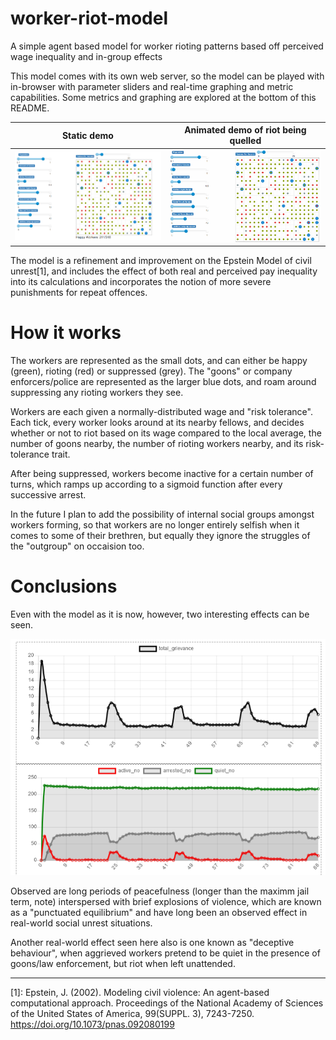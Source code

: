 # worker-riot-model
A simple agent based model for worker rioting patterns based off perceived wage inequality and in-group effects

This model comes with its own web server, so the model can be played with in-browser with parameter sliders and real-time graphing and metric capabilities. Some metrics and graphing are explored at the bottom of this README.

|Static demo|Animated demo of riot being quelled|
|---|---
|![Demo Image](demo.png)|![Demo Gif](striking_demo.gif)

The model is a refinement and improvement on the Epstein Model of civil unrest[1], and includes the effect of both real and perceived pay inequality into its calculations and incorporates the notion of more severe punishments for repeat offences.

# How it works
The workers are represented as the small dots, and can either be happy (green), rioting (red) or suppressed (grey). The "goons" or company enforcers/police are represented as the larger blue dots, and roam around suppressing any rioting workers they see.

Workers are each given a normally-distributed wage and "risk tolerance". Each tick, every worker looks around at its nearby fellows, and decides whether or not to riot based on its wage compared to the local average, the number of goons nearby, the number of rioting workers nearby, and its risk-tolerance trait.

After being suppressed, workers become inactive for a certain number of turns, which ramps up according to a sigmoid function after every successive arrest.

In the future I plan to add the possibility of internal social groups amongst workers forming, so that workers are no longer entirely selfish when it comes to some of their brethren, but equally they ignore the struggles of the "outgroup" on occaision too.

# Conclusions

Even with the model as it is now, however, two interesting effects can be seen.

![Graph](metrics.png)

Observed are long periods of peacefulness (longer than the maximm jail term, note) interspersed with brief explosions of violence, which are known as a "punctuated equilibrium" and have long been an observed effect in real-world social unrest situations.

Another real-world effect seen here also is one known as "deceptive behaviour", when aggrieved workers pretend to be quiet in the presence of goons/law enforcement, but riot when left unattended.

------------
[1]: 
Epstein, J. (2002). Modeling civil violence: An agent-based computational approach. Proceedings of the National Academy of Sciences of the United States of America, 99(SUPPL. 3), 7243-7250. https://doi.org/10.1073/pnas.092080199

